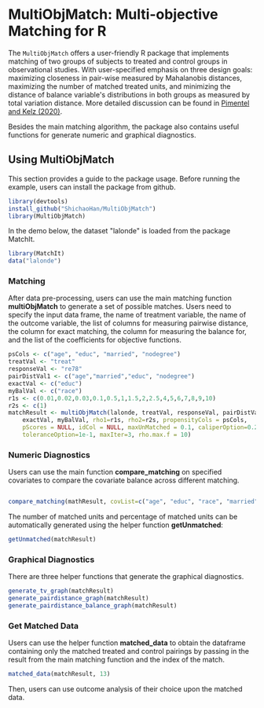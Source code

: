 # MultiObjMatch: Multi-objective Matching for R


The `MultiObjMatch` offers a user-friendly R package that implements matching of two groups of subjects to treated and control groups in observational studies. With user-specified emphasis on three design goals: maximizing closeness in pair-wise measured by Mahalanobis distances, maximizing the number of matched treated units, and minimizing the distance of balance variable's distributions in both groups as measured by total variation distance. More detailed discussion can be found in [Pimentel and Kelz (2020)](https://www.tandfonline.com/doi/pdf/10.1080/01621459.2020.1720693?casa_token=ubLCKouur94AAAAA:LiiihGbqOwfWHhb2UpxZYXqpKsCQWPB5u8OgyjETfIq9ucrM5OIgLq_OZWYz2DgEc2wxIWrWAoMq).    
  
Besides the main matching algorithm, the package also contains useful functions for generate numeric and graphical diagnostics. 
   
   
## Using MultiObjMatch  
  
This section provides a guide to the package usage. Before running the example, users can install the package from github.  


```r
library(devtools)
install_github("ShichaoHan/MultiObjMatch")
library(MultiObjMatch)
```   
  
In the demo below, the dataset "lalonde" is loaded from the package MatchIt.   
  
```r
library(MatchIt)
data("lalonde")
```

  

### Matching 

After data pre-processing, users can use the main matching function __multiObjMatch__ to generate a set of possible matches. Users need to specify the input data frame, the name of treatment variable, the name of the outcome variable, the list of columns for measuring pairwise distance, the column for exact matching, the column for measuring the balance for, and the list of  the coefficients for objective functions.    
```r
psCols <- c("age", "educ", "married", "nodegree")
treatVal <- "treat"
responseVal <- "re78"  
pairDistVal1 <- c("age","married","educ", "nodegree")
exactVal <- c("educ") 
myBalVal <- c("race")
r1s <- c(0.01,0.02,0.03,0.1,0.5,1,1.5,2,2.5,4,5,6,7,8,9,10)
r2s <- c(1)
matchResult <- multiObjMatch(lalonde, treatVal, responseVal, pairDistVal, 
    exactVal, myBalVal, rho1=r1s, rho2=r2s, propensityCols = psCols, 
    pScores = NULL, idCol = NULL, maxUnMatched = 0.1, caliperOption=0.25, 
    toleranceOption=1e-1, maxIter=3, rho.max.f = 10)
```
   
### Numeric Diagnostics  
  
Users can use the main function __compare_matching__ on specified covariates to compare the covariate balance across different matching. 
```r

compare_matching(mathResult, covList=c("age", "educ", "race", "married", "nodegree"))
```  
  
The number of matched units and percentage of matched units can be automatically generated using the helper function __getUnmatched__:  

```r
getUnmatched(matchResult)
```
  
### Graphical Diagnostics  
  
There are three helper functions that generate the graphical diagnostics. 

```r
generate_tv_graph(matchResult)
generate_pairdistance_graph(matchResult)
generate_pairdistance_balance_graph(matchResult)

```
  
### Get Matched Data   
  
Users can use the helper function __matched_data__ to obtain the dataframe containing only the matched treated and control pairings by passing in the result from the main matching function and the index of the match.     

```r
matched_data(matchResult, 13)
```  
  
Then, users can use outcome analysis of their choice upon the matched data. 
